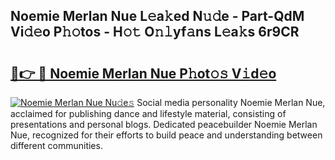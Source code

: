## Noemie Merlan Nue L𝚎a𝚔ed N𝚞𝚍e - Part-QdM Vi𝚍𝚎o P𝚑𝚘tos - H𝚘𝚝 O𝚗𝚕yf𝚊ns L𝚎a𝚔s 6r9CR

# <h2><a href="http://kf238hx.oniu.top/?m=Noemie+Merlan+Nue">🔗👉 🔴 Noemie Merlan Nue P𝚑ot𝚘𝚜 V𝚒d𝚎o</a></h2>

[![Noemie Merlan Nue Nu𝚍e𝚜](https://i.imgur.com/0qMVB7G.gif)](http://kf238hx.oniu.top/?m=Noemie+Merlan+Nue)
Social media personality Noemie Merlan Nue, acclaimed for publishing dance and lifestyle material, consisting of presentations and personal blogs. Dedicated peacebuilder Noemie Merlan Nue, recognized for their efforts to build peace and understanding between different communities.  

